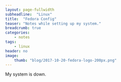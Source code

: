 ```yaml
---
layout: page-fullwidth
subheadline:  "Linux"
title:  "Fedora Config"
teaser: "Notes while setting up my system."
breadcrumb: true
categories:
    - notes
tags:
    - linux
header: no
image:
    thumb: "blog/2017-10-20-fedora-logo-200px.png"
---
```


My system is down.